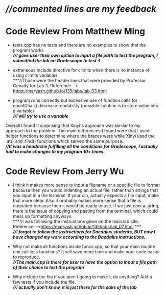 # ***//commented lines are my feedback***

# Code Review From Matthew Ming

* tests.cpp has no tests and there are no examples to show that the program works  
  ***//I gave user their own option to input a file path to test the program, I submitted the lab on Gradescope to test it***  
  
* extraneous include directive for climits when there is no instance of using climits variables  
  ***//Those were the header lines that were provided by Professor Genady for Lab 3. Reference --> https://maryash.github.io/135/labs/lab_03.html
  
* program runs correctly but excessive use of function calls for countChar() decrease readability (possible solution is to store value into a variable)  
  ***//I will try to use a variable***  
  
Overall I found it surprising that Xinyi's approach was similar to my approach to the problem. The main differences I found were that I used helper functions to determine where the braces were while Xinyi used the .at() and .find() functions which served the same purpose.  
  ***//It was a headache fulfilling all the conditions for Gradescope, I actually had to make changes to my program 10+ times.***    
  
# Code Review From Jerry Wu
* I think it makes more sense to input a filename or a specific file to format because then you would indenting an actual file, rather than strings that you input in a the terminal. If your cin, actually expects a file input, make that more clear. Also it probably makes more sense that a file is outputted because then it would be ready to use. If we just cout a string, there is the issue of copying and pasting from the terminal, which could mess up formatting anyways.  
  ***//I was following the instructions given on the main lab site. Reference -->https://maryash.github.io/135/labs/lab_07.html  ***   
  ***//I forgot to follow the instructions for Daedalus students, BUT now I have changed my work according to the Daedalus instructions.***
  
* Why not make all functions inside funcs.cpp, so that your main routine can call less functions? It will save more time and make your code easier to reproduce.  
  ***//The main.cpp is there for user to have the option to input a file path of their choice to test the program***

* Why include the file if you aren't going to make it do anything? Add a few tests if you include the file.  
  ***//I actually don't know, it is just there for the sake of the lab***
